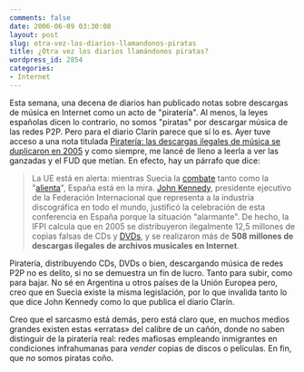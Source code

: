 ```yaml
---
comments: false
date: 2006-06-09 03:30:08
layout: post
slug: otra-vez-los-diarios-llamandonos-piratas
title: ¿Otra vez los diarios llamándonos piratas?
wordpress_id: 2854
categories:
- Internet
---
```


Esta semana, una decena de diarios han publicado notas sobre descargas de música en Internet como un acto de "piratería". Al menos, la leyes españolas dicen lo contrario, no somos "piratas" por descargar música de las redes P2P. Pero para el diario Clarín parece que sí lo es. Ayer tuve acceso a una nota titulada [Piratería: las descargas ilegales de música se duplicaron en 2005](http://www.clarin.com/diario/2006/06/07/um/m-01210570.htm) y como siempre, me lancé de lleno a leerla a ver las ganzadas y el FUD que metían. En efecto, hay un párrafo que dice:





> La UE está en alerta: mientras Suecia la [combate](http://www.clarin.com/redirect.html?url=http://www.clarin.com/diario/2006/06/05/um/m-01209401.htm) tanto como la "[alienta](http://www.clarin.com/redirect.html?url=http://www.clarin.com/diario/2006/01/26/conexiones/t-01130440.htm)", España está en la mira. [John Kennedy](http://www.clarin.com/redirect.html?url=http://www.ifpi.org/site-content/press/20040913a.html), presidente ejecutivo de la Federación Internacional que representa a la industria discográfica en todo el mundo, justificó la celebración de esta conferencia en España porque la situación "alarmante". De hecho, la IFPI calcula que en 2005 se distribuyeron ilegalmente 12,5 millones de copias falsas de CDs y [DVDs](http://www.clarin.com/redirect.html?url=http://www.clarin.com/diario/2006/05/20/espectaculos/c-00801.htm), y se realizaron más de **508 millones de descargas ilegales de archivos musicales en Internet**.





Piratería, distribuyendo CDs, DVDs o bien, descargando música de redes P2P no es delito, si no se demuestra un fin de lucro. Tanto para subir, como para bajar. No sé en Argentina u otros países de la Unión Europea pero, creo que en Suecia existe la misma legislación, por lo que invalida tanto lo que dice John Kennedy como lo que publica el diario Clarín.





Creo que el sarcasmo está demás, pero está claro que, en muchos medios grandes existen estas «erratas» del calibre de un cañón, donde no saben distinguir de la piratería real: redes mafiosas empleando inmigrantes en condiciones infrahumanas  para _vender_ copias de discos o películas. En fin, que _no_ somos piratas coño.
